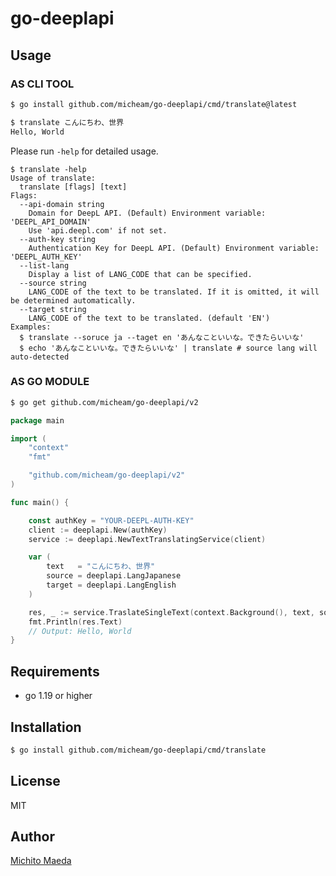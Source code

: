 # go-deeplapi

## Usage

### AS CLI TOOL

```sh
$ go install github.com/micheam/go-deeplapi/cmd/translate@latest
```

```sh
$ translate こんにちわ、世界
Hello, World
```

Please run `-help` for detailed usage.

```
$ translate -help
Usage of translate:
  translate [flags] [text]
Flags:
  --api-domain string
  	Domain for DeepL API. (Default) Environment variable: 'DEEPL_API_DOMAIN'
  	Use 'api.deepl.com' if not set.
  --auth-key string
  	Authentication Key for DeepL API. (Default) Environment variable: 'DEEPL_AUTH_KEY'
  --list-lang
  	Display a list of LANG_CODE that can be specified.
  --source string
  	LANG_CODE of the text to be translated. If it is omitted, it will be determined automatically.
  --target string
  	LANG_CODE of the text to be translated. (default 'EN')
Examples:
  $ translate --soruce ja --taget en 'あんなこといいな。できたらいいな'
  $ echo 'あんなこといいな。できたらいいな' | translate # source lang will auto-detected
```

### AS GO MODULE

```sh
$ go get github.com/micheam/go-deeplapi/v2
```

```go
package main

import (
	"context"
	"fmt"

	"github.com/micheam/go-deeplapi/v2"
)

func main() {

	const authKey = "YOUR-DEEPL-AUTH-KEY"
	client := deeplapi.New(authKey)
	service := deeplapi.NewTextTranslatingService(client)

	var (
		text   = "こんにちわ、世界"
		source = deeplapi.LangJapanese
		target = deeplapi.LangEnglish
	)

	res, _ := service.TraslateSingleText(context.Background(), text, source, target)
	fmt.Println(res.Text)
	// Output: Hello, World
}
```

## Requirements

- go 1.19 or higher

## Installation

```sh
$ go install github.com/micheam/go-deeplapi/cmd/translate
```

## License

MIT

## Author

[Michito Maeda](https://github.com/micheam)
